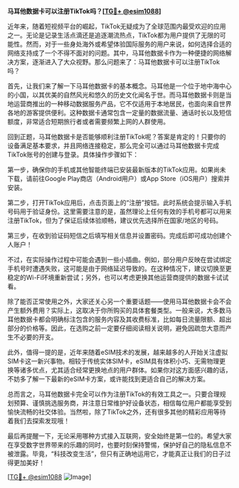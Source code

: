 **马耳他数据卡可以注册TikTok吗？[[TG💪+ @esim1088](https://t.me/s/esim1088)]**

近年来，随着短视频平台的崛起，TikTok无疑成为了全球范围内最受欢迎的应用之一。无论是记录生活点滴还是追逐潮流热点，TikTok都为用户提供了无限的可能性。然而，对于一些身处海外或希望体验国际服务的用户来说，如何选择合适的网络支持成了一个不得不面对的问题。其中，马耳他数据卡作为一种便捷的网络解决方案，逐渐进入了大众视野。那么问题来了：马耳他数据卡可以注册TikTok吗？

首先，让我们来了解一下马耳他数据卡的基本概念。马耳他是一个位于地中海中心的小国，以其优美的自然风光和悠久的历史文化闻名于世。而马耳他数据卡则是当地运营商推出的一种移动数据服务产品，它不仅适用于本地居民，也面向来自世界各地的游客提供便利。这种数据卡通常包含一定量的数据流量、通话时长以及短信额度，非常适合短期旅行者或者需要频繁上网的人群使用。

回到正题，马耳他数据卡是否能够顺利注册TikTok呢？答案是肯定的！只要你的设备满足基本要求，并且网络连接稳定，那么完全可以通过马耳他数据卡完成TikTok账号的创建与登录。具体操作步骤如下：

第一步，确保你的手机或其他智能终端已安装最新版本的TikTok应用。如果尚未下载，请前往Google Play商店（Android用户）或App Store（iOS用户）搜索并安装。

第二步，打开TikTok应用后，点击页面上的“注册”按钮。此时系统会提示输入手机号码用于验证身份。这里需要注意的是，虽然理论上任何有效的手机号都可以用来注册TikTok，但为了保证后续体验顺畅，建议优先选择所在国家/地区的号码。

第三步，在收到验证码短信之后填写相关信息并设置密码。完成后即可成功创建个人账户！

不过，在实际操作过程中可能会遇到一些小插曲。例如，部分用户反映在尝试绑定手机号时遭遇失败，这可能是由于网络延迟导致的。在这种情况下，建议切换至更稳定的Wi-Fi环境重新尝试；另外，也可以考虑更换其他运营商提供的数据卡试试看。

除了能否正常使用之外，大家还关心另一个重要话题——使用马耳他数据卡会不会产生额外费用？实际上，这取决于你所购买的具体套餐类型。一般来说，大多数马耳他数据卡都会明确标注包含的服务内容及其收费标准，比如每日流量限额、超出部分的价格等。因此，在选购之前一定要仔细阅读相关说明，避免因疏忽大意而产生不必要的开支。

此外，值得一提的是，近年来随着eSIM技术的发展，越来越多的人开始关注虚拟SIM卡这一新兴事物。相较于传统实体SIM卡，eSIM具有体积小巧、无需物理更换等诸多优点，尤其适合经常更换地点的用户群体。如果你对这方面感兴趣的话，不妨多了解一下最新的eSIM卡方案，或许能找到更适合自己的解决方案。

总而言之，马耳他数据卡完全可以作为注册TikTok的有效工具之一。只要合理规划预算、谨慎挑选服务商，并注意日常维护好设备状态，相信每位用户都能享受到愉快流畅的社交体验。当然啦，除了TikTok之外，还有很多其他的精彩应用等待着我们去探索发现哦！

最后再提醒一下，无论采用哪种方式接入互联网，安全始终是第一位的。希望大家在享受数字世界带来的乐趣的同时，也要时刻保持警惕，保护好自己的隐私信息不被泄露。毕竟，“科技改变生活”，但只有正确地运用它，才能真正让我们的日子过得更加美好！

[[TG💪+ @esim1088](https://t.me/s/esim1088) ![Image](https://i.postimg.cc/4NQfJmqS/Snipaste-2025-05-13-00-14-12.png)]